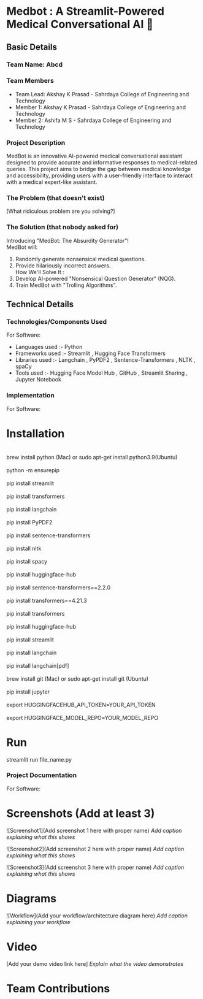 # Medbot : A Streamlit-Powered Medical Conversational AI 🎯


## Basic Details
### Team Name: Abcd


### Team Members
- Team Lead: Akshay K Prasad   - Sahrdaya College of Engineering and Technology 
- Member 1:  Akshay K Prasad   - Sahrdaya College of Engineering and Technology
- Member 2:  Ashifa M S        - Sahrdaya College of Engineering and Technology

### Project Description
MedBot is an innovative AI-powered medical conversational assistant designed to provide accurate and informative responses to medical-related queries. This project aims to bridge the gap between medical knowledge and accessibility, providing users
with a user-friendly interface to interact with a medical expert-like assistant.

### The Problem (that doesn't exist)
[What ridiculous problem are you solving?]

### The Solution (that nobody asked for)
Introducing "MedBot: The Absurdity Generator"!
<br>MedBot will: <br>
1. Randomly generate nonsensical medical questions.
2. Provide hilariously incorrect answers.
<br>How We'll Solve It : <br>
1. Develop AI-powered "Nonsensical Question Generator" (NQG).
2. Train MedBot with "Trolling Algorithms".
   
## Technical Details
### Technologies/Components Used
For Software:
- Languages used   :-  Python
- Frameworks used  :-  Streamlit , Hugging Face Transformers
- Libraries used   :-  Langchain , PyPDF2 , Sentence-Transformers , NLTK , spaCy
- Tools used       :-  Hugging Face Model Hub , GitHub , Streamlit Sharing , Jupyter Notebook

### Implementation
For Software:
# Installation
<br>brew install python (Mac) or sudo apt-get install python3.9(Ubuntu)<br>
<br>python -m ensurepip<br>
<br>pip install streamlit<br>
<br>pip install transformers<br>
<br>pip install langchain<br>
<br>pip install PyPDF2<br>
<br>pip install sentence-transformers<br>
<br>pip install nltk<br>
<br>pip install spacy<br>
<br>pip install huggingface-hub<br>
<br>pip install sentence-transformers==2.2.0<br>
<br>pip install transformers==4.21.3<br>
<br>pip install transformers<br>
<br>pip install huggingface-hub<br>
<br>pip install streamlit<br>
<br>pip install langchain<br>
<br>pip install langchain[pdf]<br>
<br>brew install git (Mac) or sudo apt-get install git (Ubuntu)<br>
<br>pip install jupyter<br>
<br>export HUGGINGFACEHUB_API_TOKEN=YOUR_API_TOKEN <br>
<br>export HUGGINGFACE_MODEL_REPO=YOUR_MODEL_REPO<br>

# Run
streamlit run file_name.py

### Project Documentation
For Software:

# Screenshots (Add at least 3)
![Screenshot1](Add screenshot 1 here with proper name)
*Add caption explaining what this shows*

![Screenshot2](Add screenshot 2 here with proper name)
*Add caption explaining what this shows*

![Screenshot3](Add screenshot 3 here with proper name)
*Add caption explaining what this shows*

# Diagrams
![Workflow](Add your workflow/architecture diagram here)
*Add caption explaining your workflow*


# Video
[Add your demo video link here]
*Explain what the video demonstrates*

# Team Contributions
